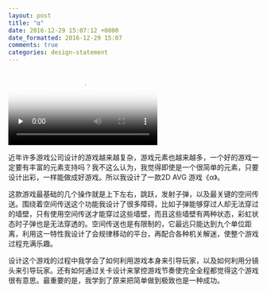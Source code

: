 ```yaml
---
layout: post
title: "α"
date: 2016-12-29 15:07:12 +0800
date_formatted: 2016-12-29 15:07
comments: true
categories: design-statement
---
```

<video id="video" controls="" preload="none" poster="http://media.w3.org/2010/05/sintel/poster.png">
  <source id="mp4" src="/images/a.mp4" type="video/mp4">
</video>

近年许多游戏公司设计的游戏越来越复杂，游戏元素也越来越多，一个好的游戏一定要有丰富的元素支持吗？我不这么认为，我觉得即使是一个很简单的元素，只要设计出彩，一样能做成好游戏。所以我设计了一款2D AVG 游戏《α》。

这款游戏最基础的几个操作就是上下左右，跳跃，发射子弹，以及最关键的空间传送。围绕着空间传送这个功能我设计了很多障碍，比如子弹能够穿过人却无法穿过的墙壁，只有使用空间传送才能穿过这些墙壁，而且这些墙壁有两种状态，彩虹状态时子弹也是无法穿透的。空间传送也是有限制的，它最远只能达到九个单位距离，利用这一特性我设计了会规律移动的平台，再配合各种机关解迷，使整个游戏过程充满乐趣。

设计这个游戏的过程中我学会了如何利用游戏本身来引导玩家，以及如何利用分镜头来引导玩家。还有如何通过关卡设计来掌控游戏节奏使完全全程都觉得这个游戏很有意思。最重要的是，我学到了原来把简单做到极致也是一种成功。

